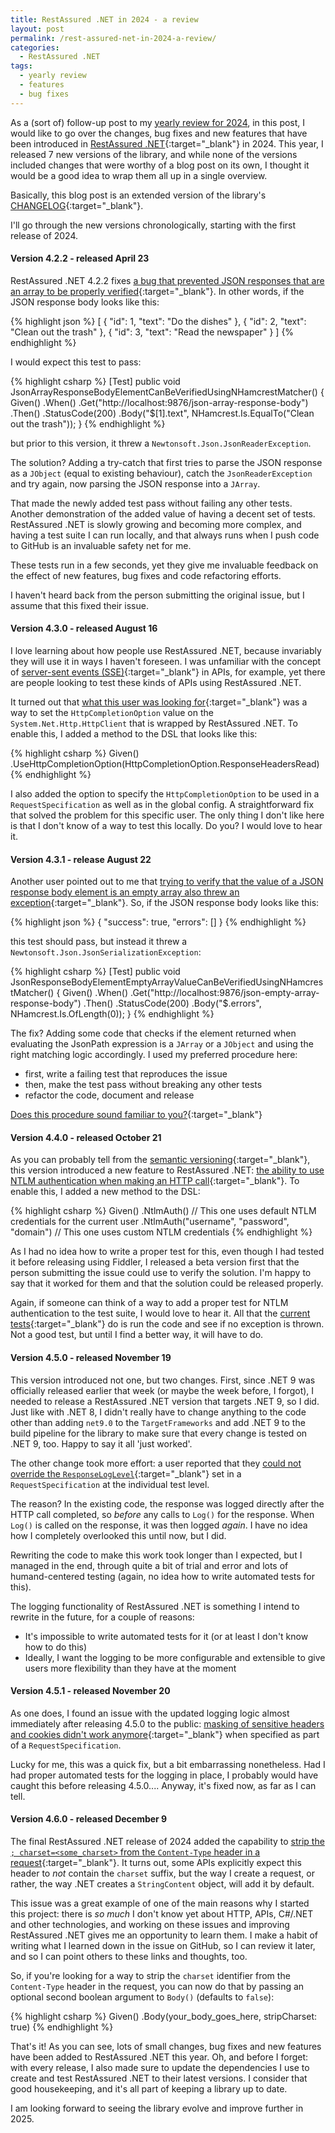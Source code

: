 ```yaml
---
title: RestAssured .NET in 2024 - a review
layout: post
permalink: /rest-assured-net-in-2024-a-review/
categories:
  - RestAssured .NET
tags:
  - yearly review
  - features
  - bug fixes
---
```

As a (sort of) follow-up post to my [yearly review for 2024](/2024-a-year-in-review/), in this post, I would like to go over the changes, bug fixes and new features that have been introduced in [RestAssured .NET](https://github.com/basdijkstra/rest-assured-net){:target="_blank"} in 2024. This year, I released 7 new versions of the library, and while none of the versions included changes that were worthy of a blog post on its own, I thought it would be a good idea to wrap them all up in a single overview.

Basically, this blog post is an extended version of the library's [CHANGELOG](https://github.com/basdijkstra/rest-assured-net/blob/main/CHANGELOG.md){:target="_blank"}.

I'll go through the new versions chronologically, starting with the first release of 2024.

#### Version 4.2.2 - released April 23
RestAssured .NET 4.2.2 fixes [a bug that prevented JSON responses that are an array to be properly verified](https://github.com/basdijkstra/rest-assured-net/issues/119){:target="_blank"}. In other words, if the JSON response body looks like this:

{% highlight json %}
[
  {
    "id": 1,
    "text": "Do the dishes"
  },
  {
    "id": 2,
    "text": "Clean out the trash"
  },
  {
    "id": 3,
    "text": "Read the newspaper"
  }
]
{% endhighlight %}

I would expect this test to pass:

{% highlight csharp %}
[Test]
public void JsonArrayResponseBodyElementCanBeVerifiedUsingNHamcrestMatcher()
{
    Given()
        .When()
        .Get("http://localhost:9876/json-array-response-body")
        .Then()
        .StatusCode(200)
        .Body("$[1].text", NHamcrest.Is.EqualTo("Clean out the trash"));
}
{% endhighlight %}

but prior to this version, it threw a `Newtonsoft.Json.JsonReaderException`.

The solution? Adding a try-catch that first tries to parse the JSON response as a `JObject` (equal to existing behaviour), catch the `JsonReaderException` and try again, now parsing the JSON response into a `JArray`.

That made the newly added test pass without failing any other tests. Another demonstration of the added value of having a decent set of tests. RestAssured .NET is slowly growing and becoming more complex, and having a test suite I can run locally, and that always runs when I push code to GitHub is an invaluable safety net for me.

These tests run in a few seconds, yet they give me invaluable feedback on the effect of new features, bug fixes and code refactoring efforts.

I haven't heard back from the person submitting the original issue, but I assume that this fixed their issue.

#### Version 4.3.0 - released August 16
I love learning about how people use RestAssured .NET, because invariably they will use it in ways I haven't foreseen. I was unfamiliar with the concept of [server-sent events (SSE)](https://en.wikipedia.org/wiki/Server-sent_events){:target="_blank"} in APIs, for example, yet there are people looking to test these kinds of APIs using RestAssured .NET.

It turned out that [what this user was looking for](https://github.com/basdijkstra/rest-assured-net/discussions/125){:target="_blank"} was a way to set the `HttpCompletionOption` value on the `System.Net.Http.HttpClient` that is wrapped by RestAssured .NET. To enable this, I added a method to the DSL that looks like this:

{% highlight csharp %}
Given()
    .UseHttpCompletionOption(HttpCompletionOption.ResponseHeadersRead)
{% endhighlight %}

I also added the option to specify the `HttpCompletionOption` to be used in a `RequestSpecification` as well as in the global config. A straightforward fix that solved the problem for this specific user. The only thing I don't like here is that I don't know of a way to test this locally. Do you? I would love to hear it.

#### Version 4.3.1 - release August 22
Another user pointed out to me that [trying to verify that the value of a JSON response body element is an empty array also threw an exception](https://github.com/basdijkstra/rest-assured-net/issues/122){:target="_blank"}. So, if the JSON response body looks like this:

{% highlight json %}
{
  "success": true,
  "errors": []
}
{% endhighlight %}

this test should pass, but instead it threw a `Newtonsoft.Json.JsonSerializationException`:

{% highlight csharp %}
[Test]
public void JsonResponseBodyElementEmptyArrayValueCanBeVerifiedUsingNHamcrestMatcher()
{
    Given()
        .When()
        .Get("http://localhost:9876/json-empty-array-response-body")
        .Then()
        .StatusCode(200)
        .Body("$.errors", NHamcrest.Is.OfLength(0));
}
{% endhighlight %}

The fix? Adding some code that checks if the element returned when evaluating the JsonPath expression is a `JArray` or a `JObject` and using the right matching logic accordingly. I used my preferred procedure here:

* first, write a failing test that reproduces the issue
* then, make the test pass without breaking any other tests
* refactor the code, document and release

[Does this procedure sound familiar to you?](https://en.wikipedia.org/wiki/Acceptance_test-driven_development){:target="_blank"}

#### Version 4.4.0 - released October 21
As you can probably tell from the [semantic versioning](https://semver.org/){:target="_blank"}, this version introduced a new feature to RestAssured .NET: [the ability to use NTLM authentication when making an HTTP call](https://github.com/basdijkstra/rest-assured-net/issues/130){:target="_blank"}. To enable this, I added a new method to the DSL:

{% highlight csharp %}
Given()
    .NtlmAuth()  // This one uses default NTLM credentials for the current user
    .NtlmAuth("username", "password", "domain")  // This one uses custom NTLM credentials
{% endhighlight %}

As I had no idea how to write a proper test for this, even though I had tested it before releasing using Fiddler, I released a beta version first that the person submitting the issue could use to verify the solution. I'm happy to say that it worked for them and that the solution could be released properly.

Again, if someone can think of a way to add a proper test for NTLM authentication to the test suite, I would love to hear it. All that the [current tests](https://github.com/basdijkstra/rest-assured-net/blob/main/RestAssured.Net.Tests/NtlmAuthenticationTests.cs){:target="_blank"} do is run the code and see if no exception is thrown. Not a good test, but until I find a better way, it will have to do.

#### Version 4.5.0 - released November 19
This version introduced not one, but two changes. First, since .NET 9 was officially released earlier that week (or maybe the week before, I forgot), I needed to release a RestAssured .NET version that targets .NET 9, so I did. Just like with .NET 8, I didn't really have to change anything to the code other than adding `net9.0` to the `TargetFrameworks` and add .NET 9 to the build pipeline for the library to make sure that every change is tested on .NET 9, too. Happy to say it all 'just worked'.

The other change took more effort: a user reported that they [could not override the `ResponseLogLevel`](https://github.com/basdijkstra/rest-assured-net/issues/128){:target="_blank"} set in a `RequestSpecification` at the individual test level.

The reason? In the existing code, the response was logged directly after the HTTP call completed, so _before_ any calls to `Log()` for the response. When `Log()` is called on the response, it was then logged _again_. I have no idea how I completely overlooked this until now, but I did.

Rewriting the code to make this work took longer than I expected, but I managed in the end, through quite a bit of trial and error and lots of humand-centered testing (again, no idea how to write automated tests for this).

The logging functionality of RestAssured .NET is something I intend to rewrite in the future, for a couple of reasons:

* It's impossible to write automated tests for it (or at least I don't know how to do this)
* Ideally, I want the logging to be more configurable and extensible to give users more flexibility than they have at the moment

#### Version 4.5.1 - released November 20
As one does, I found an issue with the updated logging logic almost immediately after releasing 4.5.0 to the public: [masking of sensitive headers and cookies didn't work anymore](https://github.com/basdijkstra/rest-assured-net/issues/131){:target="_blank"} when specified as part of a `RequestSpecification`.

Lucky for me, this was a quick fix, but a bit embarrassing nonetheless. Had I had proper automated tests for the logging in place, I probably would have caught this before releasing 4.5.0.... Anyway, it's fixed now, as far as I can tell.

#### Version 4.6.0 - released December 9
The final RestAssured .NET release of 2024 added the capability to [strip the `; charset=<some_charset>` from the `Content-Type` header in a request](https://github.com/basdijkstra/rest-assured-net/issues/132){:target="_blank"}. It turns out, some APIs explicitly expect this header to _not_ contain the `charset` suffix, but the way I create a request, or rather, the way .NET creates a `StringContent` object, will add it by default.

This issue was a great example of one of the main reasons why I started this project: there is _so much_ I don't know yet about HTTP, APIs, C#/.NET and other technologies, and working on these issues and improving RestAssured .NET gives me an opportunity to learn them. I make a habit of writing what I learned down in the issue on GitHub, so I can review it later, and so I can point others to these links and thoughts, too.

So, if you're looking for a way to strip the `charset` identifier from the `Content-Type` header in the request, you can now do that by passing an optional second boolean argument to `Body()` (defaults to `false`):

{% highlight csharp %}
Given()
    .Body(your_body_goes_here, stripCharset: true)
{% endhighlight %}

That's it! As you can see, lots of small changes, bug fixes and new features have been added to RestAssured .NET this year. Oh, and before I forget: with every release, I also made sure to update the dependencies I use to create and test RestAssured .NET to their latest versions. I consider that good housekeeping, and it's all part of keeping a library up to date.

I am looking forward to seeing the library evolve and improve further in 2025.